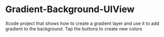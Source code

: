 # Gradient-Background-UIView
Xcode project that shows how to create a gradient layer and use it to add gradient to the background. Tap the buttons to create new colors
